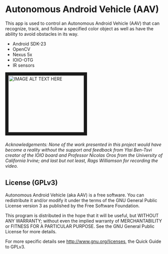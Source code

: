 Autonomous Android Vehicle (AAV)
=========

This app is used to control an Autonomous Android Vehicle (AAV) that can recognize, track, and follow a specified color object as well as have the ability to avoid obstacles in its way.

+ Android SDK-23
+ OpenCV
+ Nexus 5x
+ IOIO-OTG
+ IR sensors

<a href="http://www.youtube.com/watch?feature=player_embedded&v=ihmyHNJodvQ" target="_blank"><img src="http://img.youtube.com/vi/ihmyHNJodvQ/0.jpg" 
alt="IMAGE ALT TEXT HERE" width="240" height="180" border="10" /></a>

###### Acknowledgements: None of the work presented in this project would have become a reality without the support and feedback from Ytai Ben-Tsvi creator of the IOIO board and Professor Nicolas Oros from the University of California Irvine; and last but not least, Rags Williamson for recording the video.

License (GPLv3)
------
Autonomous Android Vehicle (aka AAV) is a free software. You can redistribute it and/or modify it under the terms of the GNU General Public License version 3 as published by the Free Software Foundation.

This program is distributed in the hope that it will be useful, but WITHOUT ANY WARRANTY; without even the implied warranty of MERCHANTABILITY or FITNESS FOR A PARTICULAR PURPOSE. See the GNU General Public License for more details.

For more specific details see http://www.gnu.org/licenses, the Quick Guide to GPLv3.

